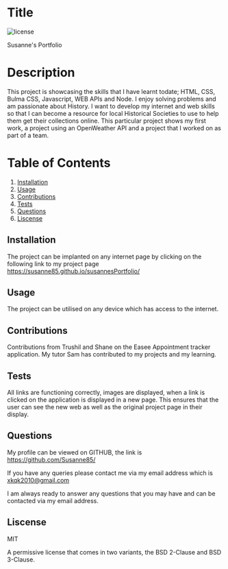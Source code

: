 # Title

![license](https://img.shields.io/badge/MIT-License-green)



  
Susanne's Portfolio

# Description

This project is showcasing the skills that I have learnt todate; HTML, CSS, Bulma CSS, Javascript, WEB APIs and Node.  I enjoy solving problems and am passionate about History.  I want to develop my internet and web skills so that I can become a resource for local Historical Societies to use to help them get their collections online.  This particular project shows my first work, a project using an OpenWeather API and a project that I worked on as part of a team.

# Table of Contents
1. [Installation](#Installation)
2. [Usage](#Usage)
3. [Contributions](#Contributions)
4. [Tests](#Tests)
5. [Questions](#Questions)
6. [Liscense](#Liscense)

 
## Installation
The project can be implanted on any internet page by clicking on the following link to my project page https://susanne85.github.io/susannesPortfolio/

## Usage
The project can be utilised on any device which has access to the internet.

## Contributions
Contributions from Trushil and Shane on the Easee Appointment tracker application.  My tutor Sam has contributed to my projects and my learning.

## Tests
All links are functioning correctly, images are displayed, when a link is clicked on the application is displayed in a new page.  This ensures that the user can see the new web as well as the original project page in their display.

## Questions


My profile can be viewed on GITHUB, the link is https://github.com/Susanne85/

If you have any queries please contact me via my email address which is xkqk2010@gmail.com

I am always ready to answer any questions that you may have and can be contacted via my email address.

## Liscense

MIT

A permissive license that comes in two variants, the BSD 2-Clause and BSD 3-Clause.





